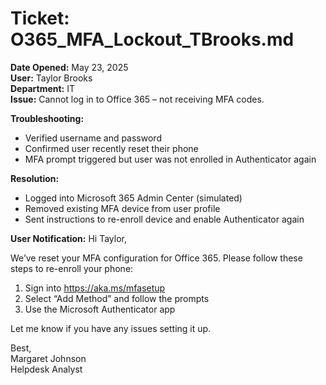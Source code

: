 # Ticket: O365_MFA_Lockout_TBrooks.md

**Date Opened:** May 23, 2025  
**User:** Taylor Brooks  
**Department:** IT  
**Issue:** Cannot log in to Office 365 – not receiving MFA codes.  

**Troubleshooting:**
- Verified username and password
- Confirmed user recently reset their phone
- MFA prompt triggered but user was not enrolled in Authenticator again

**Resolution:**
- Logged into Microsoft 365 Admin Center (simulated)
- Removed existing MFA device from user profile
- Sent instructions to re-enroll device and enable Authenticator again

**User Notification:**
Hi Taylor,

We’ve reset your MFA configuration for Office 365. Please follow these steps to re-enroll your phone:

1. Sign into https://aka.ms/mfasetup  
2. Select “Add Method” and follow the prompts  
3. Use the Microsoft Authenticator app

Let me know if you have any issues setting it up.

Best,  
Margaret Johnson  
Helpdesk Analyst
